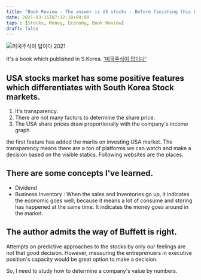 ```yaml
---
title: "Book Review - The answer is US stocks : Before finishing this book, Never start a stock trading"
date: 2021-03-15T07:12:18+09:00
taps : [Stocks, Money, Economy, Book Review]
draft: false
---
```


<img src="http://image.yes24.com/goods/91776174/500x0" alt="미국주식이 답이다 2021" border="0">

It's a book which published in S.Korea.
['미국주식이 답이다'](https://millie.page.link/MHkQ)

## USA stocks market has some positive features which differentiates with South Korea Stock markets.

1. It's transparency.
2. There are not many factors to determine the share price.
3. The USA share prices draw proportionally with the company's income graph.

the first feature has added the marits on investing USA market. The transparency means there are a ton of platforms we can watch and make a decision based on the visible statics. Following websites are the places.

## There are some concepts I've learned.

- Dividend
- Business Inventory : When the sales and Inventories go up, it indicates the economic goes well, because it means a lot of consume and storing has happened at the same time. It indicates the money goes around in the market. 

## The author admits the way of Buffett is right.

Attempts on predictive approaches to the stocks by only our feelings are not that good decision. However, measuring the entreprenuers in executive position's capacity would be great option to make a decision.

So, I need to study how to determine a company's value by numbers.


